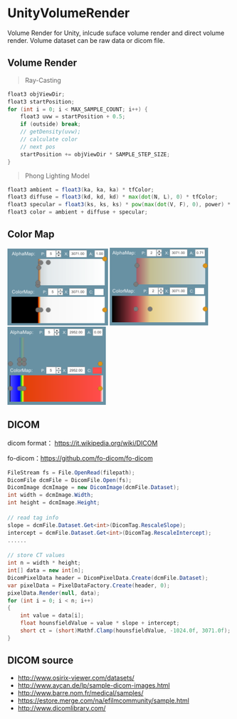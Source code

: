 # UnityVolumeRender
Volume Render for Unity, inlcude suface volume render and direct volume render. Volume dataset can be raw data or dicom file.

## Volume Render
> Ray-Casting
```glsl
float3 objViewDir;
float3 startPosition;
for (int i = 0; i < MAX_SAMPLE_COUNT; i++) {
    float3 uvw = startPosition + 0.5;
    if (outside) break;
    // getDensity(uvw);
    // calculate color
    // next pos
    startPosition += objViewDir * SAMPLE_STEP_SIZE;
}
```
> Phong Lighting Model
```glsl
float3 ambient = float3(ka, ka, ka) * tfColor;
float3 diffuse = float3(kd, kd, kd) * max(dot(N, L), 0) * tfColor;
float3 specular = float3(ks, ks, ks) * pow(max(dot(V, F), 0), power) * tfColor;
float3 color = ambient + diffuse + specular;
```
## Color Map

![image](https://github.com/AdamWu/UnityVolumeRender/blob/main/images/colormap1.png)
![image](https://github.com/AdamWu/UnityVolumeRender/blob/main/images/colormap2.png)
![image](https://github.com/AdamWu/UnityVolumeRender/blob/main/images/colormap3.png)

## DICOM

dicom format： https://it.wikipedia.org/wiki/DICOM

fo-dicom：https://github.com/fo-dicom/fo-dicom

```csharp
FileStream fs = File.OpenRead(filepath);
DicomFile dcmFile = DicomFile.Open(fs);
DicomImage dcmImage = new DicomImage(dcmFile.Dataset);
int width = dcmImage.Width;
int height = dcmImage.Height;

// read tag info
slope = dcmFile.Dataset.Get<int>(DicomTag.RescaleSlope);
intercept = dcmFile.Dataset.Get<int>(DicomTag.RescaleIntercept);
......

// store CT values
int n = width * height;
int[] data = new int[n];
DicomPixelData header = DicomPixelData.Create(dcmFile.Dataset);
var pixelData = PixelDataFactory.Create(header, 0);
pixelData.Render(null, data);
for (int i = 0; i < n; i++)
{
    int value = data[i];
    float hounsfieldValue = value * slope + intercept;
    short ct = (short)Mathf.Clamp(hounsfieldValue, -1024.0f, 3071.0f);
}
```

## DICOM source
- http://www.osirix-viewer.com/datasets/    
- http://www.aycan.de/lp/sample-dicom-images.html
- http://www.barre.nom.fr/medical/samples/
- https://estore.merge.com/na/efilmcommunity/sample.html
- http://www.dicomlibrary.com/
